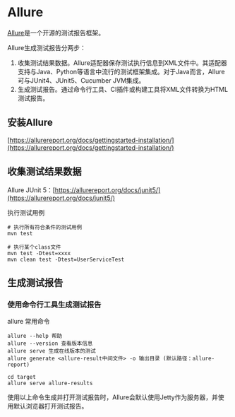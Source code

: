 # Allure

[Allure](https://allurereport.org/)是一个开源的测试报告框架。

Allure生成测试报告分两步：

1. 收集测试结果数据。Allure适配器保存测试执行信息到XML文件中。其适配器支持与Java、Python等语言中流行的测试框架集成。对于Java而言，Allure可与JUnit4、JUnit5、Cucumber JVM集成。
2. 生成测试报告。通过命令行工具、CI插件或构建工具将XML文件转换为HTML测试报告。

## 安装Allure

[https://allurereport.org/docs/gettingstarted-installation/](https://allurereport.org/docs/gettingstarted-installation/)

## 收集测试结果数据

Allure JUnit 5：[https://allurereport.org/docs/junit5/](https://allurereport.org/docs/junit5/)

执行测试用例

```shell
# 执行所有符合条件的测试用例
mvn test

# 执行某个class文件
mvn test -Dtest=xxxx
mvn clean test -Dtest=UserServiceTest
```

## 生成测试报告

### 使用命令行工具生成测试报告

allure 常用命令

```shell
allure --help 帮助
allure --version 查看版本信息  
allure serve 生成在线版本的测试
allure generate <allure-result中间文件> -o 输出目录 (默认路径：allure-report)
```

```shell
cd target
allure serve allure-results
```

使用以上命令生成并打开测试报告时，Allure会默认使用Jetty作为服务器，并使用默认浏览器打开测试报告。